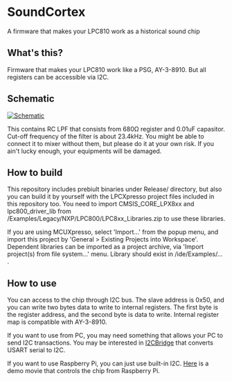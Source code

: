 # SoundCortex
A firmware that makes your LPC810 work as a historical sound chip

## What's this?
Firmware that makes your LPC810 work like a PSG, AY-3-8910. But all registers can be accessible via I2C.

## Schematic
[![Schematic](https://raw.githubusercontent.com/toyoshim/SoundCortex/master/schem.png "Schematic")](https://upverter.com/toyoshim/564092a49959599c/I2CBridge/)

This contains RC LPF that consists from 680Ω register and 0.01uF capasitor. Cut-off frequency of the filter is about 23.4kHz.
You might be able to connect it to mixer without them, but please do it at your own risk. If you ain't lucky enough, your equipments will be damaged.

## How to build
This repository includes prebiult binaries under Release/ directory, but also you can build it by yourself with the LPCXpresso project files included in this repository too.
You need to import CMSIS_CORE_LPX8xx and lpc800_driver_lib from <lpcxpresso>/Examples/Legacy/NXP/LPC800/LPC8xx_Libraries.zip to use these libraries.

If you are using MCUXpresso, select 'Import...' from the popup menu, and import this project by 'General > Existing Projects into Workspace'. Dependent libraries can be imported as a project archive, via 'Import project(s) from file system...' menu. Library should exist in <mcuxpresso>/ide/Examples/... .

## How to use
You can access to the chip through I2C bus.
The slave address is 0x50, and you can write two bytes data to write to internal registers.
The first byte is the register address, and the second byte is data to write.
Internal register map is compatible with AY-3-8910.

If you want to use from PC, you may need something that allows your PC to send I2C transactions.
You may be interested in [I2CBridge](https://github.com/toyoshim/I2CBridge) that converts USART serial to I2C.

If you want to use Raspberry Pi, you can just use built-in I2C. [Here](https://youtu.be/buaCriXYXNY) is a demo movie that controls the chip from Raspberry Pi.
